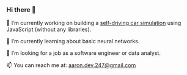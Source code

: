 ### Hi there 👋

<!--
**aaron-dev247/aaron-dev247** is a ✨ _special_ ✨ repository because its `README.md` (this file) appears on your GitHub profile.

Here are some ideas to get you started:

- 🔭 I’m currently working on ...
- 🌱 I’m currently learning ...
- 👯 I’m looking to collaborate on ...
- 🤔 I’m looking for help with ...
- 💬 Ask me about ...
- 📫 How to reach me: ...
- 😄 Pronouns: ...
- ⚡ Fun fact: ...
-->

🔭 I’m currently working on building a [self-driving car simulation](https://github.com/aaron-dev247/self-driving-car-sims) using JavaScript (without any libraries).

🌱 I’m currently learning about basic neural networks. 

👋 I’m looking for a job as a software engineer or data analyst.

📫 You can reach me at: aaron.dev.247@gmail.com
